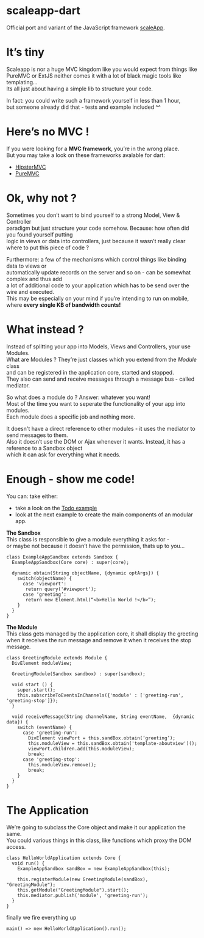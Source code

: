 scaleapp-dart
=============

Official port and variant of the JavaScript framework [scaleApp](https://github.com/flosse/scaleApp).

It’s tiny
=========

Scaleapp is nor a huge MVC kingdom like you would expect from things like  
PureMVC or ExtJS neither comes it with a lot of black magic tools like templating...  
Its all just about having a simple lib to structure your code.  

In fact: you could write such a framework yourself in less than 1 hour,  
but someone already did that - tests and example included ^^

Here’s no MVC !
===============

If you were looking for a **MVC framework**, you’re in the wrong place.  
But you may take a look on these frameworks avalable for dart:
* [HipsterMVC](http://github.com/eee-c/hipster-mvc)
* [PureMVC](http://github.com/PureMVC/puremvc-dart-multicore-framework)

Ok, why not ?
=============

Sometimes you don’t want to bind yourself to a strong Model, View & Controller  
paradigm but just structure your code somehow. Because: how often did you found yourself putting  
logic in views or data into controllers, just because it wasn’t really clear where to put this piece of code ?  

Furthermore: a few of the mechanisms which control things like binding data to views or  
automatically update records on the server and so on - can be somewhat complex and thus add   
a lot of additional code to your application which has to be send over the wire and executed.  
This may be especially on your mind if you’re intending to run on mobile,  where **every single KB of bandwidth counts!**

What instead ?
==============

Instead of splitting your app into Models, Views and Controllers, your use Modules.  
What are Modules ? They’re just classes which you extend from the _Module_ class  
and can be registered in the application core, started and stopped.  
They also can send and receive messages through a message bus - called mediator.

So what does a module do ? Answer: whatever you want!  
Most of the time you want to seperate the functionality of your app into modules.  
Each module does a specific job and nothing more. 

It doesn't have a direct reference to other modules - it uses the mediator to send messages to them.  
Also it doesn’t use the DOM or Ajax whenever it wants. Instead, it has a reference to a Sandbox object  
which it can ask for everything what it needs.

Enough - show me code!
======================

You can:  take either:  
+ take a look on the [Todo example](https://github.com/martyglaubitz/scaleapp-dart/tree/master/example/todoexample)  
+ look at the next example to create the main components of an modular app.

**The Sandbox**  
This class is responsible to give a module everything it asks for -  
or maybe not because it doesn’t have the permission, thats up to you...

    class ExampleAppSandbox extends Sandbox {
      ExampleAppSandbox(Core core) : super(core);

      dynamic obtain(String objectName, {dynamic optArgs}) { 
        switch(objectName) {
          case 'viewport':
           return query('#viewport');
          case ‘greeting’:
           return new Element.html(“<b>Hello World !</b>”);
        } 
      }
    }



**The Module**  
This class gets managed by the application core, it shall display the greeting  
when it receives the run message and remove it when it receives the stop message. 

    class GreetingModule extends Module {
      DivElement moduleView;

      GreetingModule(Sandbox sandbox) : super(sandbox);

      void start () {
        super.start();
        this.subscribeToEventsInChannels({'module' : ['greeting-run', 'greeting-stop']});
      }

      void receiveMessage(String channelName, String eventName,  {dynamic data}) {
        switch (eventName) {
          case 'greeting-run':
            DivElement viewPort = this.sandBox.obtain(‘greeting’);
            this.moduleView = this.sandBox.obtain('template-aboutview')();
            viewPort.children.add(this.moduleView);
            break;
          case 'greeting-stop':
            this.moduleView.remove();
            break;
        }
      }
    }

The Application
==============

We’re going to subclass the Core object and make it our application the same.  
You could various things in this class, like functions which proxy the DOM access.  

    class HelloWorldApplication extends Core {
      void run() {
        ExampleAppSandbox sandBox = new ExampleAppSandbox(this);
   
        this.registerModule(new GreetingModule(sandBox), "GreetingModule");
        this.getModule("GreetingModule").start();
        this.mediator.publish('module', 'greeting-run');
      }
    }
    
finally we fire everything up

    main() => new HelloWorldApplication().run();
